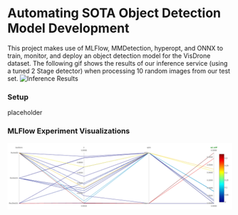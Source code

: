 # Automating SOTA Object Detection Model Development

This project makes use of MLFlow, MMDetection, hyperopt, and ONNX to train, monitor, and deploy an object detection model for the VisDrone dataset. The following gif shows the results of our inference service (using a tuned 2 Stage detector) when processing 10 random images from our test set.
![Inference Results](https://raw.githubusercontent.com/andersonvc/mmdet-visdrone/main/docs/inference.gif)

### Setup
placeholder

### MLFlow Experiment Visualizations
![Parallel Coordinates Plot](https://raw.githubusercontent.com/andersonvc/mmdet-visdrone/main/docs/parallel_coordinates_plot.png)